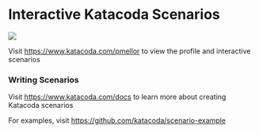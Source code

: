 # Interactive Katacoda Scenarios

[![](http://shields.katacoda.com/katacoda/pmellor/count.svg)](https://www.katacoda.com/pmellor "Get your profile on Katacoda.com")

Visit https://www.katacoda.com/pmellor to view the profile and interactive scenarios

### Writing Scenarios
Visit https://www.katacoda.com/docs to learn more about creating Katacoda scenarios

For examples, visit https://github.com/katacoda/scenario-example
